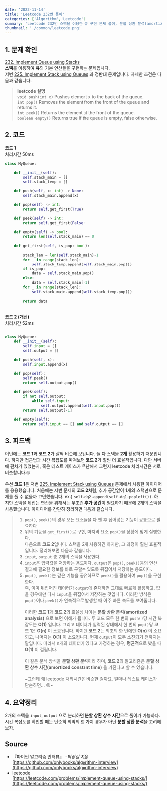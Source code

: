 ```yaml
---
date: '2022-11-14'
title: 'Leetcode 232번 풀이'
categories: ['Algorithm','Leetcode']
summary: 'Leetcode 232번 스택을 이용한 큐 구현 문제 풀이, 분할 상환 분석(amortized analysis)'
thumbnail: './common/leetcode.png'
---
```

## 1. 문제 확인

[232. Implement Queue using Stacks](https://leetcode.com/problems/implement-queue-using-stacks/)
\
**스택**를 이용하여 **큐**의 기본 연산들을 구현하는 문제입니다.  
저번 [225. Implement Stack using Queues](https://yangdongs.web.app/leetcode-225-explanation/) 과 정반대 문제입니다. 자세한 조건은 다음과 같습니다.  
> **leetcode 설명**  
> `void push(int x)` Pushes element x to the back of the queue.  
> `int pop()` Removes the element from the front of the queue and returns it.  
> `int peek()` Returns the element at the front of the queue.  
> `boolean empty()` Returns true if the queue is empty, false otherwise.  

## 2. 코드

**코드 1**  
처리시간 50ms
```py
class MyQueue:

    def __init__(self):
        self.stack_main = []
        self.stack_temp = []

    def push(self, x: int) -> None:
        self.stack_main.append(x)

    def pop(self) -> int:
        return self.get_first(True)

    def peek(self) -> int:
        return self.get_first(False)

    def empty(self) -> bool:
        return len(self.stack_main) == 0
    
    def get_first(self, is_pop: bool):
        
        stack_len = len(self.stack_main)-1
        for _ in range(stack_len):
            self.stack_temp.append(self.stack_main.pop())
        if is_pop:
            data = self.stack_main.pop()
        else:
            data = self.stack_main[-1]
        for _ in range(stack_len):
            self.stack_main.append(self.stack_temp.pop())
            
        return data
```
\
**코드 2 (개선)**  
처리시간 52ms
```py

class MyQueue:
    def __init__(self):
        self.input = []
        self.output = []

    def push(self, x):
        self.input.append(x)

    def pop(self):
        self.peek()
        return self.output.pop()

    def peek(self):
        if not self.output:
            while self.input:
                self.output.append(self.input.pop())
        return self.output[-1]

    def empty(self):
        return self.input == [] and self.output == []
```

## 3. 피드백
이번에는 **코드 1**과 **코드 2**가 살짝 비슷해 보입니다. 둘 다 스택을 **2개** 활용하기 때문입니다. 하지만 접근법과 시간 복잡도를 따져보면 **코드 2**가 훨씬 더 효율적입니다. 다만 서버에 편차가 있었는지, 혹은 테스트 케이스가 무난해서 그런지 leetcode 처리시간은 서로 비슷합니다.🙄  
\
우선 **코드 1**은 저번 [225. Implement Stack using Queues](https://yangdongs.web.app/leetcode-225-explanation/) 문제에서 사용한 아이디어를 응용했습니다. 처음에는 저번 문제의 **코드 2**처럼, 추가  공간없이 1개의 스택만으로 문제를 풀 수 없을까 고민했습니다. ex.) `self.dq2.append(self.dq1.popleft())`. 하지만 스택을 뒤집는 연산을 위해서는 무조건 **추가 공간**이 필요하기 때문에 2개의 스택을 사용했습니다. 아이디어를 간단히 정리하면 다음과 같습니다.  
> 1. `pop()`, `peek()`의 경우 모든 요소들을 다 뺀 후 집어넣는 기능이 공통으로 필요하다.
> 2. 위의 기능을 `get_first()`로 구현, 마지막 요소 `pop()`을 상황에 맞게 실행한다.  
다음으로 **코드 2**입니다. 스택을 2개 사용하긴 하지만, 그 과정이 훨씬 효율적입니다. 정리해보면 다음과 같습니다.  
> 1. `input`, `output` 총 2개의 스택을 사용한다.
> 2. `input`은 입력값을 저장하는 용도이다. `output`은 `pop()`, `peek()`등의 연산 결과에 필요한 정보를 바로 구할수 있도록 뒤집어서 저장하는 용도이다.  
> 3. `pop()`, `peek()`는 같은 기능을 공유하므로 `peek()`를 활용하여 `pop()`을 구현한다.  
즉, 이미 뒤집어진 데이터가 `output`에 존재하면 그대로 빠르게 활용하고, 없을 경우에만 다시 `input`을 뒤집어서 저장하는 것입니다. 이러한 방식은 `pop()`이나 `peek()`가 연속적으로 발생할 때 아주 빠른 속도를 보여줍니다.  
\
이러한 **코드 1**과 **코드 2**의 효율성 차이는 **분할 상환 분석(amortized analysis)** 으로 보면 이해가 됩니다. 두 코드 모두 한 번의 `push()`당 시간 복잡도는 **O(1)** 입니다. 그리고 데이터가 입력된 상태에서 한 번의 `pop()`당 **코드 1**은 **O(n)** 이 소요됩니다. 하지만 **코드 2**는 최초의 한 번에만 **O(n)** 이 소요되고, 나머지는 **O(1)** 이 소요됩니다. 현재 `output`이 모두 소진되기 전까지는 말입니다. 따라서 n개의 데이터가 있다고 가정하는 경우, **평균적**으로 봤을 때 **O(1)** 이 걸립니다.   
\
이 같은 분석 방식을 **분할 상환 분석**이라 하며, **코드 2**의 알고리즘은 **분할 상환 상수 시간(amortized constant time)** 을 가진다고 할 수 있습니다.  
\
~그런데 왜 leetcode 처리시간은 비슷한 걸까요. 얼마나 테스트 케이스가 단순하면... 😝~
## 4. 요약정리
2개의 스택을 `input`, `output` 으로 분리하면 **분할 상환 상수 시간**으로 풀이가 가능하다.  
시간 복잡도를 확인할 때는 단순히 최악의 한 가지 경우가 아닌 **분할 상환 분석**을 고려해보자.  

## Source

- 『파이썬 알고리즘 인터뷰』 *-박상길 지음*  
  [https://github.com/onlybooks/algorithm-interview](https://github.com/onlybooks/algorithm-interview)
- leetcode  
  [https://leetcode.com/problems/implement-queue-using-stacks/](https://leetcode.com/problems/implement-queue-using-stacks/)
